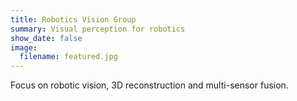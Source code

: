 ```yaml
---
title: Robotics Vision Group
summary: Visual perception for robotics
show_date: false
image:
  filename: featured.jpg
---
```

Focus on robotic vision, 3D reconstruction and multi-sensor fusion.
